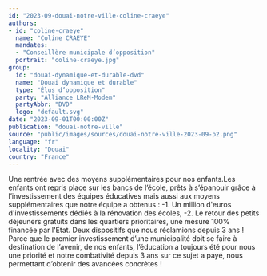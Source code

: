 ```yaml
---
id: "2023-09-douai-notre-ville-coline-craeye"
authors:
- id: "coline-craeye"
  name: "Coline CRAEYE"
  mandates: 
  - "Conseillère municipale d’opposition"
  portrait: "coline-craeye.jpg"
group:
  id: "douai-dynamique-et-durable-dvd"
  name: "Douai dynamique et durable"
  type: "Élus d’opposition"
  party: "Alliance LReM-Modem"
  partyAbbr: "DVD"
  logo: "default.svg"
date: "2023-09-01T00:00:00Z"
publication: "douai-notre-ville"
source: "public/images/sources/douai-notre-ville-2023-09-p2.png"
language: "fr"
locality: "Douai"
country: "France"
---
```


Une rentrée avec des moyens supplémentaires pour nos enfants.Les enfants ont repris place sur les bancs de l’école, prêts à s’épanouir grâce à l’investissement des équipes éducatives mais aussi aux moyens supplémentaires que notre équipe a obtenus :
-1. Un million d'euros d'investissements dédiés à la rénovation des écoles,
-2. Le retour des petits déjeuners gratuits dans les quartiers prioritaires, une mesure 100% financée par l'État.
Deux dispositifs que nous réclamions depuis 3 ans !
Parce que le premier investissement d’une municipalité doit se faire à destination de l’avenir, de nos enfants, l’éducation a toujours été pour nous une priorité et notre combativité depuis 3 ans sur ce sujet a payé, nous permettant d’obtenir des avancées concrètes !
